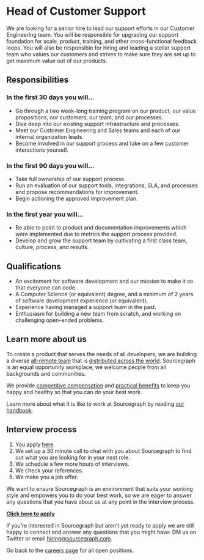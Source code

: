# **Head of Customer Support**

We are looking for a senior hire to lead our support efforts in our Customer Engineering team. You will be responsible for upgrading our support foundation for scale, product, training, and other cross-functional feedback loops. You will also be responsible for hiring and leading a stellar support team who values our customers and strives to make sure they are set up to get maximum value out of our products.

## Responsibilities
### In the first 30 days you will…
* Go through a two week-long training program on our product, our value propositions, our customers, our team, and our processes.
* Dive deep into our existing support infrastructure and processes.
* Meet our Customer Engineering and Sales teams and each of our internal organization leads.
* Become involved in our support process and take on a few customer interactions yourself.

### In the first 90 days you will…
* Take full ownership of our support process.
* Run an evaluation of our support tools, integrations, SLA, and processes and propose recommendations for improvement.
* Begin actioning the approved improvement plan.

### In the first year you will…
* Be able to point to product and documentation improvements which were implemented due to metrics the support process provided.
* Develop and grow the support team by cultivating a first class team, culture, process, and results.

## Qualifications
* An excitement for software development and our mission to make it so that everyone can code.
* A Computer Science (or equivalent) degree, and a minimum of 2 years of software development experience (or equivalent).
* Experience having managed a support team in the past.
* Enthusiasm for building a new team from scratch, and working on challenging open-ended problems.

## Learn more about us
To create a product that serves the needs of all developers, we are building a diverse [all-remote team](https://about.sourcegraph.com/company/remote) that is [distributed across the world](https://about.sourcegraph.com/company/team). Sourcegraph is an equal opportunity workplace; we welcome people from all backgrounds and communities.

We provide [competitive compensation](https://about.sourcegraph.com/handbook/people-ops/compensation) and [practical benefits](https://about.sourcegraph.com/handbook/people-ops/benefits-and-perks) to keep you happy and healthy so that you can do your best work.

Learn more about what it is like to work at Sourcegraph by reading [our handbook](https://about.sourcegraph.com/handbook/).

## Interview process
1. You apply [here](https://jobs.lever.co/sourcegraph/63f3cb49-b7f2-4a1b-b25e-6b67730ec40e/apply).
1. We set up a 30 minute call to chat with you about Sourcegraph to find out what you are looking for in your next role.
1. We schedule a few more hours of interviews.
1. We check your references.
1. We make you a job offer.

We want to ensure Sourcegraph is an environment that suits your working style and empowers you to do your best work, so we are eager to answer any questions that you have about us at any point in the interview process.

**[Click here to apply](https://jobs.lever.co/sourcegraph/63f3cb49-b7f2-4a1b-b25e-6b67730ec40e/apply)**

If you’re interested in Sourcegraph but aren’t yet ready to apply we are still happy to connect and answer any questions that you might have: DM us on Twitter or email hiring@sourcegraph.com.

Go back to the [careers page](../../../company/careers.md) for all open positions.

